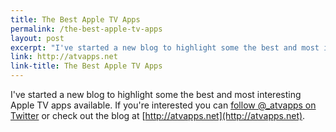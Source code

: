 ```yaml
---
title: The Best Apple TV Apps
permalink: /the-best-apple-tv-apps
layout: post
excerpt: "I've started a new blog to highlight some the best and most interesting Apple TV apps available."
link: http://atvapps.net
link-title: The Best Apple TV Apps
---
```


I've started a new blog to highlight some the best and most interesting Apple TV apps available. If you're interested you can [follow @_atvapps on Twitter](http://twitter.com/_atvapps) or check out the blog at [http://atvapps.net](http://atvapps.net).